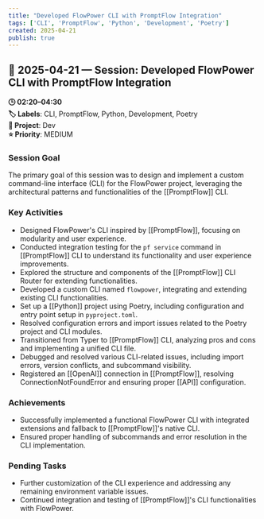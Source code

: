 ```yaml
---
title: "Developed FlowPower CLI with PromptFlow Integration"
tags: ['CLI', 'PromptFlow', 'Python', 'Development', 'Poetry']
created: 2025-04-21
publish: true
---
```


## 📅 2025-04-21 — Session: Developed FlowPower CLI with PromptFlow Integration

**🕒 02:20–04:30**  
**🏷️ Labels**: CLI, PromptFlow, Python, Development, Poetry  
**📂 Project**: Dev  
**⭐ Priority**: MEDIUM  


### Session Goal
The primary goal of this session was to design and implement a custom command-line interface (CLI) for the FlowPower project, leveraging the architectural patterns and functionalities of the [[PromptFlow]] CLI.

### Key Activities
- Designed FlowPower's CLI inspired by [[PromptFlow]], focusing on modularity and user experience.
- Conducted integration testing for the `pf service` command in [[PromptFlow]] CLI to understand its functionality and user experience improvements.
- Explored the structure and components of the [[PromptFlow]] CLI Router for extending functionalities.
- Developed a custom CLI named `flowpower`, integrating and extending existing CLI functionalities.
- Set up a [[Python]] project using Poetry, including configuration and entry point setup in `pyproject.toml`.
- Resolved configuration errors and import issues related to the Poetry project and CLI modules.
- Transitioned from Typer to [[PromptFlow]] CLI, analyzing pros and cons and implementing a unified CLI file.
- Debugged and resolved various CLI-related issues, including import errors, version conflicts, and subcommand visibility.
- Registered an [[OpenAI]] connection in [[PromptFlow]], resolving ConnectionNotFoundError and ensuring proper [[API]] configuration.

### Achievements
- Successfully implemented a functional FlowPower CLI with integrated extensions and fallback to [[PromptFlow]]'s native CLI.
- Ensured proper handling of subcommands and error resolution in the CLI implementation.

### Pending Tasks
- Further customization of the CLI experience and addressing any remaining environment variable issues.
- Continued integration and testing of [[PromptFlow]]'s CLI functionalities with FlowPower.
